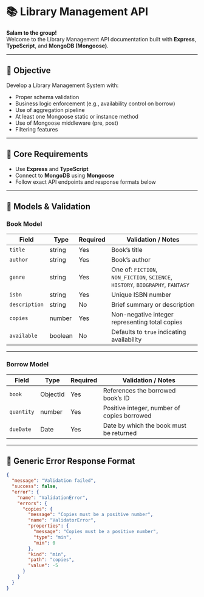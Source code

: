 # 📚 Library Management API

**Salam to the group!**  
Welcome to the Library Management API documentation built with **Express**, **TypeScript**, and **MongoDB (Mongoose)**.

---

## 🎯 Objective

Develop a Library Management System with:

- Proper schema validation  
- Business logic enforcement (e.g., availability control on borrow)  
- Use of aggregation pipeline  
- At least one Mongoose static or instance method  
- Use of Mongoose middleware (pre, post)  
- Filtering features  

---

## 🔧 Core Requirements

- Use **Express** and **TypeScript**  
- Connect to **MongoDB** using **Mongoose**  
- Follow exact API endpoints and response formats below  

---

## 📖 Models & Validation

### Book Model

| Field       | Type    | Required | Validation / Notes                              |
|-------------|---------|----------|-----------------------------------------------|
| `title`     | string  | Yes      | Book’s title                                  |
| `author`    | string  | Yes      | Book’s author                                 |
| `genre`     | string  | Yes      | One of: `FICTION`, `NON_FICTION`, `SCIENCE`, `HISTORY`, `BIOGRAPHY`, `FANTASY` |
| `isbn`      | string  | Yes      | Unique ISBN number                            |
| `description` | string | No       | Brief summary or description                   |
| `copies`    | number  | Yes      | Non-negative integer representing total copies |
| `available` | boolean | No       | Defaults to `true` indicating availability   |

---

### Borrow Model

| Field     | Type     | Required | Validation / Notes                            |
|-----------|----------|----------|-----------------------------------------------|
| `book`    | ObjectId | Yes      | References the borrowed book’s ID             |
| `quantity`| number   | Yes      | Positive integer, number of copies borrowed   |
| `dueDate` | Date     | Yes      | Date by which the book must be returned       |

---

## 🚨 Generic Error Response Format

```json
{
  "message": "Validation failed",
  "success": false,
  "error": {
    "name": "ValidationError",
    "errors": {
      "copies": {
        "message": "Copies must be a positive number",
        "name": "ValidatorError",
        "properties": {
          "message": "Copies must be a positive number",
          "type": "min",
          "min": 0
        },
        "kind": "min",
        "path": "copies",
        "value": -5
      }
    }
  }
}
